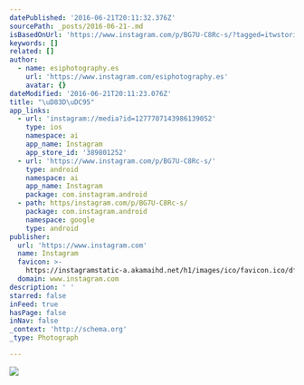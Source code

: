```yaml
---
datePublished: '2016-06-21T20:11:32.376Z'
sourcePath: _posts/2016-06-21-.md
isBasedOnUrl: 'https://www.instagram.com/p/BG7U-C8Rc-s/?tagged=itwstories'
keywords: []
related: []
author:
  - name: esiphotography.es
    url: 'https://www.instagram.com/esiphotography.es'
    avatar: {}
dateModified: '2016-06-21T20:11:23.076Z'
title: "\uD83D\uDC95"
app_links:
  - url: 'instagram://media?id=1277707143986139052'
    type: ios
    namespace: ai
    app_name: Instagram
    app_store_id: '389801252'
  - url: 'https://www.instagram.com/p/BG7U-C8Rc-s/'
    type: android
    namespace: ai
    app_name: Instagram
    package: com.instagram.android
  - path: https/instagram.com/p/BG7U-C8Rc-s/
    package: com.instagram.android
    namespace: google
    type: android
publisher:
  url: 'https://www.instagram.com'
  name: Instagram
  favicon: >-
    https://instagramstatic-a.akamaihd.net/h1/images/ico/favicon.ico/dfa85bb1fd63.ico
  domain: www.instagram.com
description: ' '
starred: false
inFeed: true
hasPage: false
inNav: false
_context: 'http://schema.org'
_type: Photograph

---
```

![  ](https://imgflo.herokuapp.com/graph/vahj1ThiexotieMo/39e2d3c24a08497f440275fa1feba837/croprotate.jpg?cropheight=432&cropwidth=640&degrees=0&input=https%3A%2F%2Fscontent.cdninstagram.com%2Ft51.2885-15%2Fs640x640%2Fsh0.08%2Fe35%2F13423033_286999444981244_82410647_n.jpg%3Fig_cache_key%3DMTI3NzcwNzE0Mzk4NjEzOTA1Mg%253D%253D.2&x=0&y=104)